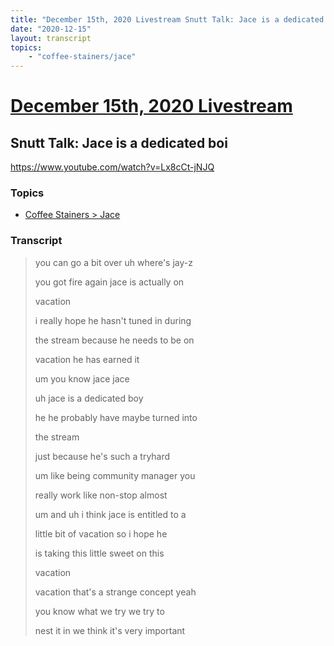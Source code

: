 ```yaml
---
title: "December 15th, 2020 Livestream Snutt Talk: Jace is a dedicated boi"
date: "2020-12-15"
layout: transcript
topics:
    - "coffee-stainers/jace"
---
```

# [December 15th, 2020 Livestream](../2020-12-15.md)
## Snutt Talk: Jace is a dedicated boi
https://www.youtube.com/watch?v=Lx8cCt-jNJQ

### Topics
* [Coffee Stainers > Jace](../topics/coffee-stainers/jace.md)

### Transcript

> you can go a bit over uh where's jay-z
> 
> you got fire again jace is actually on
> 
> vacation
> 
> i really hope he hasn't tuned in during
> 
> the stream because he needs to be on
> 
> vacation he has earned it
> 
> um you know jace jace
> 
> uh jace is a dedicated boy
> 
> he he probably have maybe turned into
> 
> the stream
> 
> just because he's such a tryhard
> 
> um like being community manager you
> 
> really work like non-stop almost
> 
> um and uh i think jace is entitled to a
> 
> little bit of vacation so i hope he
> 
> is taking this little sweet on this
> 
> vacation
> 
> vacation that's a strange concept yeah
> 
> you know what we try we try to
> 
> nest it in we think it's very important
> 
